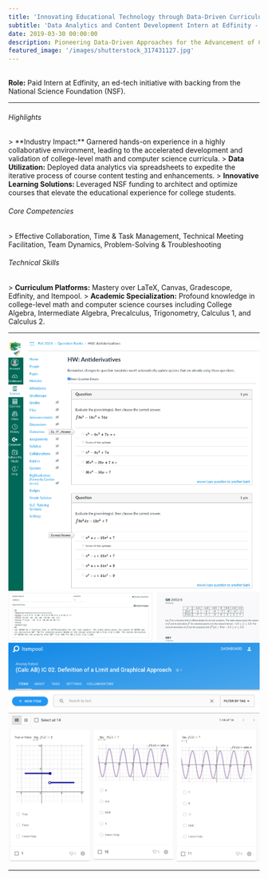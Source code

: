 ```yaml
---
title: 'Innovating Educational Technology through Data-Driven Curriculum Development'
subtitle: 'Data Analytics and Content Development Intern at Edfinity - April 2021 to October 2021'
date: 2019-03-30 00:00:00
description: Pioneering Data-Driven Approaches for the Advancement of College-Level Math and Computer Science Curricula
featured_image: '/images/shutterstock_317431127.jpg'
---
```


<br>
<b>Role:</b> Paid Intern at Edfinity, an ed-tech initiative with backing from the National Science Foundation (NSF).
<hr>
  
<h6> Highlights </h6>
> **Industry Impact:** Garnered hands-on experience in a highly collaborative environment, leading to the accelerated development and validation of college-level math and computer science curricula.
> <b>Data Utilization:</b> Deployed data analytics via spreadsheets to expedite the iterative process of course content testing and enhancements.
> <b>Innovative Learning Solutions: </b> Leveraged NSF funding to architect and optimize courses that elevate the educational experience for college students.

<h6> Core Competencies </h6>
> Effective Collaboration, Time & Task Management, Technical Meeting Facilitation, Team Dynamics, Problem-Solving & Troubleshooting

<h6> Technical Skills </h6>
> <b>Curriculum Platforms:</b> Mastery over LaTeX, Canvas, Gradescope, Edfinity, and Itempool.
> <b>Academic Specialization:</b> Profound knowledge in college-level math and computer science courses including College Algebra, Intermediate Algebra, Precalculus, Trigonometry, Calculus 1, and Calculus 2.

---


<div class="gallery" data-columns="1">
	<img src="/images/s2.png">
	<img src="/images/s1.png">
	<img src="/images/s3.png">
</div>

---

